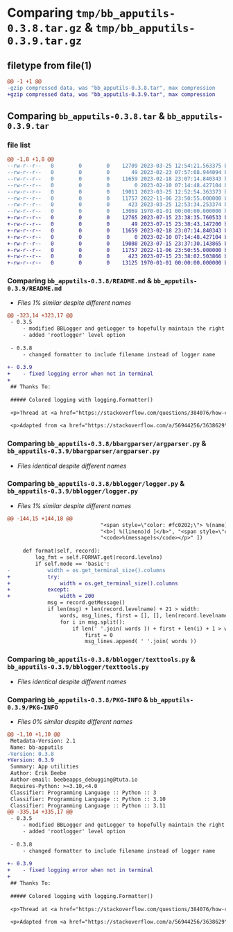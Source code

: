 # Comparing `tmp/bb_apputils-0.3.8.tar.gz` & `tmp/bb_apputils-0.3.9.tar.gz`

## filetype from file(1)

```diff
@@ -1 +1 @@
-gzip compressed data, was "bb_apputils-0.3.8.tar", max compression
+gzip compressed data, was "bb_apputils-0.3.9.tar", max compression
```

## Comparing `bb_apputils-0.3.8.tar` & `bb_apputils-0.3.9.tar`

### file list

```diff
@@ -1,8 +1,8 @@
--rw-r--r--   0        0        0    12709 2023-03-25 12:54:21.563375 bb_apputils-0.3.8/README.md
--rw-r--r--   0        0        0       49 2023-02-23 07:57:08.944094 bb_apputils-0.3.8/bbargparser/__init__.py
--rw-r--r--   0        0        0    11659 2023-02-18 23:07:14.840343 bb_apputils-0.3.8/bbargparser/argparser.py
--rw-r--r--   0        0        0        0 2023-02-10 07:14:48.427104 bb_apputils-0.3.8/bblogger/__init__.py
--rw-r--r--   0        0        0    19011 2023-03-25 12:52:54.363373 bb_apputils-0.3.8/bblogger/logger.py
--rw-r--r--   0        0        0    11757 2022-11-06 23:50:55.000000 bb_apputils-0.3.8/bblogger/texttools.py
--rw-r--r--   0        0        0      423 2023-03-25 12:53:34.253374 bb_apputils-0.3.8/pyproject.toml
--rw-r--r--   0        0        0    13069 1970-01-01 00:00:00.000000 bb_apputils-0.3.8/PKG-INFO
+-rw-r--r--   0        0        0    12765 2023-07-15 23:38:35.760533 bb_apputils-0.3.9/README.md
+-rw-r--r--   0        0        0       49 2023-07-15 23:38:43.147200 bb_apputils-0.3.9/bbargparser/__init__.py
+-rw-r--r--   0        0        0    11659 2023-02-18 23:07:14.840343 bb_apputils-0.3.9/bbargparser/argparser.py
+-rw-r--r--   0        0        0        0 2023-02-10 07:14:48.427104 bb_apputils-0.3.9/bblogger/__init__.py
+-rw-r--r--   0        0        0    19080 2023-07-15 23:37:30.143865 bb_apputils-0.3.9/bblogger/logger.py
+-rw-r--r--   0        0        0    11757 2022-11-06 23:50:55.000000 bb_apputils-0.3.9/bblogger/texttools.py
+-rw-r--r--   0        0        0      423 2023-07-15 23:38:02.503866 bb_apputils-0.3.9/pyproject.toml
+-rw-r--r--   0        0        0    13125 1970-01-01 00:00:00.000000 bb_apputils-0.3.9/PKG-INFO
```

### Comparing `bb_apputils-0.3.8/README.md` & `bb_apputils-0.3.9/README.md`

 * *Files 1% similar despite different names*

```diff
@@ -323,14 +323,17 @@
 - 0.3.5
     - modified BBLogger and getLogger to hopefully maintain the right level across modules
     - added 'rootlogger' level option
 
 - 0.3.8
     - changed formatter to include filename instead of logger name
 
+- 0.3.9
+    - fixed logging error when not in terminal
+
 ## Thanks To:
 
 ##### Colored logging with logging.Formatter()
 
 <p>Thread at <a href="https://stackoverflow.com/questions/384076/how-can-i-color-python-logging-output">Stack Overflow</a> on python log formatting</p>
 
 <p>Adapted from <a href="https://stackoverflow.com/a/56944256/3638629">original code</a> by user's at Stack Overflow</p>
```

### Comparing `bb_apputils-0.3.8/bbargparser/argparser.py` & `bb_apputils-0.3.9/bbargparser/argparser.py`

 * *Files identical despite different names*

### Comparing `bb_apputils-0.3.8/bblogger/logger.py` & `bb_apputils-0.3.9/bblogger/logger.py`

 * *Files 1% similar despite different names*

```diff
@@ -144,15 +144,18 @@
                              "<span style=\"color: #fc0202;\"> %(name)s>%(module)s.%(funcName)s </span>",
                              "<b>[ %(lineno)d ]</b>", "<span style=\"color: #fc0202;\"> %(levelname)s: </span>",
                              "<code>%(message)s</code></p>" ])
 
     def format(self, record):
         log_fmt = self.FORMAT.get(record.levelno)
         if self.mode == 'basic':
-            width = os.get_terminal_size().columns
+            try:
+                width = os.get_terminal_size().columns
+            except:
+                width = 200
             msg = record.getMessage()
             if len(msg) + len(record.levelname) + 21 > width:
                 words, msg_lines, first = [], [], len(record.levelname) + 5
                 for i in msg.split():
                     if len(' '.join( words )) + first + len(i) + 1 > width:
                         first = 0
                         msg_lines.append( ' '.join( words ))
```

### Comparing `bb_apputils-0.3.8/bblogger/texttools.py` & `bb_apputils-0.3.9/bblogger/texttools.py`

 * *Files identical despite different names*

### Comparing `bb_apputils-0.3.8/PKG-INFO` & `bb_apputils-0.3.9/PKG-INFO`

 * *Files 0% similar despite different names*

```diff
@@ -1,10 +1,10 @@
 Metadata-Version: 2.1
 Name: bb-apputils
-Version: 0.3.8
+Version: 0.3.9
 Summary: App utilities
 Author: Erik Beebe
 Author-email: beebeapps_debugging@tuta.io
 Requires-Python: >=3.10,<4.0
 Classifier: Programming Language :: Python :: 3
 Classifier: Programming Language :: Python :: 3.10
 Classifier: Programming Language :: Python :: 3.11
@@ -335,14 +335,17 @@
 - 0.3.5
     - modified BBLogger and getLogger to hopefully maintain the right level across modules
     - added 'rootlogger' level option
 
 - 0.3.8
     - changed formatter to include filename instead of logger name
 
+- 0.3.9
+    - fixed logging error when not in terminal
+
 ## Thanks To:
 
 ##### Colored logging with logging.Formatter()
 
 <p>Thread at <a href="https://stackoverflow.com/questions/384076/how-can-i-color-python-logging-output">Stack Overflow</a> on python log formatting</p>
 
 <p>Adapted from <a href="https://stackoverflow.com/a/56944256/3638629">original code</a> by user's at Stack Overflow</p>
```

